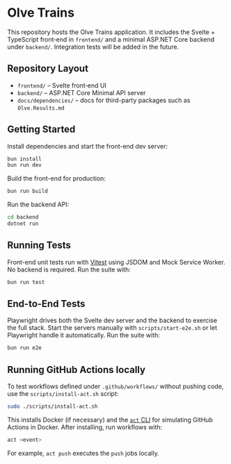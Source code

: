 # Olve Trains

This repository hosts the Olve Trains application. It includes the Svelte +
TypeScript front‑end in `frontend/` and a minimal ASP.NET Core backend under
`backend/`. Integration tests will be added in the future.

## Repository Layout

- `frontend/` – Svelte front‑end UI
- `backend/` – ASP.NET Core Minimal API server
- `docs/dependencies/` – docs for third-party packages such as `Olve.Results.md`

## Getting Started

Install dependencies and start the front-end dev server:

```bash
bun install
bun run dev
```

Build the front-end for production:

```bash
bun run build
```

Run the backend API:

```bash
cd backend
dotnet run
```

## Running Tests

Front-end unit tests run with [Vitest](https://vitest.dev/) using JSDOM and Mock Service Worker.
No backend is required. Run the suite with:

```bash
bun run test
```

## End-to-End Tests

Playwright drives both the Svelte dev server and the backend to exercise the full stack.
Start the servers manually with `scripts/start-e2e.sh` or let Playwright handle it automatically.
Run the suite with:

```bash
bun run e2e
```

## Running GitHub Actions locally

To test workflows defined under `.github/workflows/` without pushing code, use
the `scripts/install-act.sh` script:

```bash
sudo ./scripts/install-act.sh
```

This installs Docker (if necessary) and the [`act` CLI](https://github.com/nektos/act)
for simulating GitHub Actions in Docker. After installing, run workflows with:

```bash
act <event>
```

For example, `act push` executes the `push` jobs locally.
